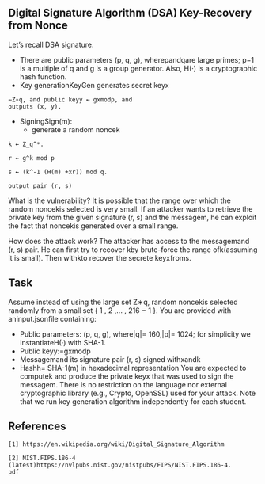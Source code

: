 ## Digital Signature Algorithm (DSA) Key-Recovery from Nonce

Let’s recall DSA signature.

- There are public parameters (p, q, g), wherepandqare large primes; p−1 is a multiple of q
    and g is a group generator. Also, H(·) is a cryptographic hash function.
- Key generationKeyGen generates secret keyx

```
←Z∗q, and public keyy ← gxmodp, and
outputs (x, y).
```
- SigningSign(m):
    - generate a random noncek 

``` 
k ← Z_q^*. 
```
``` 
r ← g^k mod p 
```
``` 
s ← (k^-1 (H(m) +xr)) mod q. 
```
``` 
output pair (r, s) 
```

What is the vulnerability?
It is possible that the range over which the random noncekis selected is very small. If an
attacker wants to retrieve the private key from the given signature (r, s) and the messagem, he
can exploit the fact that noncekis generated over a small range.

How does the attack work?
The attacker has access to the messagemand (r, s) pair. He can first try to recover kby
brute-force the range ofk(assuming it is small). Then withkto recover the secrete keyxfroms.

## Task

Assume instead of using the large set Z∗q, random noncekis selected randomly from a small set
{ 1 , 2 ,... , 216 − 1 }. You are provided with aninput.jsonfile containing:

- Public parameters: (p, q, g), where|q|= 160,|p|= 1024; for simplicity we instantiateH(·)
    with SHA-1.
- Public keyy:=gxmodp
- Messagemand its signature pair (r, s) signed withxandk
- Hashh= SHA-1(m) in hexadecimal representation
You are expected to computek and produce the private keyx that was used to sign the
messagem. There is no restriction on the language nor external cryptographic library (e.g., Crypto,
OpenSSL) used for your attack. Note that we run key generation algorithm independently for each
student.


## References

```
[1] https://en.wikipedia.org/wiki/Digital_Signature_Algorithm
```
```
[2] NIST.FIPS.186-4 (latest)https://nvlpubs.nist.gov/nistpubs/FIPS/NIST.FIPS.186-4.
pdf
```
